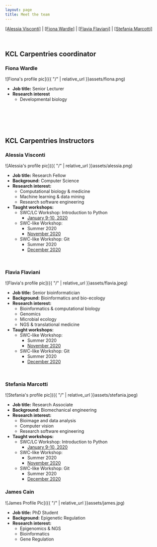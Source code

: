 ```yaml
---
layout: page
title: Meet the team 
---
```


  [[Alessia Visconti]](#alessia-visconti)
| [[Fiona Wardle]](#fiona-wardle)
| [[Flavia Flaviani]](#flavia-flaviani)
| [[Stefania Marcotti]](#stefania-marcotti)

<br/>


## KCL Carpentries coordinator


### Fiona Wardle


![Fiona's profile pic]({{ "/" | relative_url }}assets/fiona.png)

* **Job title:** Senior Lecturer
* **Research interest** 
	- Developmental biology

<br/>
<br/>
<br/>
<br/>


## KCL Carpentries Instructors


### Alessia Visconti

![Alessia's profile pic]({{ "/" | relative_url }}assets/alessia.png)

* **Job title:** Research Fellow
* **Background:** Computer Science
* **Research interest:** 
	- Computational biology & medicine
	- Machine learning & data mining
	- Research software engineering
* **Taught workshops:**
	- SWC/LC Workshop: Introduction to Python
		- [January 9-10, 2020](https://swc-kc-london-01-2020.github.io/SWC-KCL-202001/)
	- SWC-like Workshop: 
		- Summer 2020
		- [November 2020](https://alesssia.github.io/2020-11-180-KCL/)
	- SWC-like Workshop: Git
		- Summer 2020
		- [December 2020](https://alesssia.github.io/2020-11-180-KCL/)
	
<br/>

### Flavia Flaviani

![Flavia's profile pic]({{ "/" | relative_url }}assets/flavia.jpeg)

* **Job title:** Senior bioinformatician
* **Background:** Bioinformatics and bio-ecology
* **Research interest:** 
	- Bioinformatics & computational biology 
	- Genomics 
	- Microbial ecology 
	- NGS & translational medicine
* **Taught workshops:**
	- SWC-like Workshop: 
		- Summer 2020
		- [November 2020](https://alesssia.github.io/2020-11-180-KCL/)
	- SWC-like Workshop: Git
		- Summer 2020
		- [December 2020](https://alesssia.github.io/2020-11-180-KCL/)
	
<br/>

### Stefania Marcotti

![Stefania's profile pic]({{ "/" | relative_url }}assets/stefania.jpeg)

* **Job title:** Research Associate
* **Background:** Biomechanical engineering
* **Research interest:** 
	- Bioimage and data analysis
	- Computer vision
	- Research software engineering
* **Taught workshops:**
	- SWC/LC Workshop: Introduction to Python
		- [January 9-10, 2020](https://swc-kc-london-01-2020.github.io/SWC-KCL-202001/)
	- SWC-like Workshop: 
		- Summer 2020
		- [November 2020](https://alesssia.github.io/2020-11-180-KCL/)
	- SWC-like Workshop: Git
		- Summer 2020
		- [December 2020](https://alesssia.github.io/2020-11-180-KCL/)
		

### James Cain

![James Profile Pic]({{ "/" | relative_url }}assets/james.jpg)

* **Job title:** PhD Student 
* **Background:** Epigenetic Regulation  
* **Research interest:** 
	- Epigenomics & NGS
	- Bioinformatics 
	- Gene Regulation 

